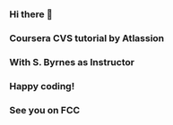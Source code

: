 ### Hi there 👋
### Coursera CVS tutorial by Atlassion
### With S. Byrnes as Instructor
### Happy coding!
### See you on FCC

<!--
**devdg-D/devdg-D** is a ✨ _special_ ✨ repository because its `README.md` (this file) appears on your GitHub profile.

Here are some ideas to get you started:

- 🔭 I’m currently working on CVS with git
- 🌱 I’m currently learning Atlassian tutorial
- 👯 I’m looking to collaborate on Open source projet
- 🤔 I’m looking for help with ...
- 💬 Ask me about Web mobile, Data, ...
- 📫 How to reach me: delphin.pro16@gmail.com
- 😄 Pronouns: N/A
- ⚡ Fun fact: ...
-->
